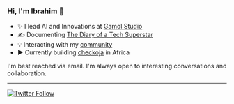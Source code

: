 ### Hi, I'm Ibrahim 👋
 
  * ✨ I lead AI and Innovations at [Gamol Studio](http://gamolstudio.com/)
  * ✍ Documenting [The Diary of a Tech Superstar](https://ibrahimgbadegesin.blogspot.com/)
  * 💡 Interacting with my [community](https://www.instagram.com/engrgit/)
  * ▶️ Currently building [checkoja](https://checkoja.blogspot.com/) in Africa

    

I'm best reached via email. I'm always open to interesting conversations and collaboration.

 
---
[![Twitter Follow](https://img.shields.io/twitter/follow/Engrgit?label=Follow&style=social)](https://twitter.com/Engrgit)

